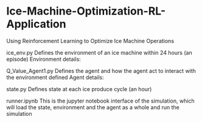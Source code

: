 # Ice-Machine-Optimization-RL-Application
Using Reinforcement Learning to Optimize Ice Machine Operations

ice_env.py
Defines the environment of an ice machine within 24 hours (an episode)
Environment details:

Q_Value_Agent1.py
Defines the agent and how the agent act to interact with the environment defined
Agent details:

state.py
Defines state at each ice produce cycle (an hour)

runner.ipynb
This is the jupyter notebook interface of the simulation, which will load the state, environment and the agent as a whole and run the simulation
